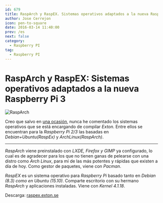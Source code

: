 ```yaml
---
id: 679
title: RaspArch y RaspEX. Sistemas operativos adaptados a la nueva Raspberry Pi 3
author: Jose Cerrejon
icon: pen-to-square
date: 2016-03-14 11:40:00
prev: /es
next: false
category:
  - Raspberry PI
tag:
  - Raspberry PI
---
```


# RaspArch y RaspEX: Sistemas operativos adaptados a la nueva Raspberry Pi 3

![RaspArch](/images/2016/03/rasparch-logo.png)

Creo que salvo en [una ocasión](/post.php?id=547), nunca he comentado los sistemas operativos que se está encargando de compilar *Exton*. Entre ellos se encuentran para la *Raspberry Pi 2/3* las basadas en *Debian+Ubuntu(RaspEx)* y *ArchLinux(RaspArch)*.

- - -
*RaspArch* viene preinstalado con *LXDE, Firefox y GIMP* ya configurado, lo cual es de agradecer para los que no tienen ganas de pelearse con una distro como *Arch Linux*, para mí de las más potentes y rápidas que existen a día de hoy. Como gestor de paquetes, viene con *Pacman*.

*RaspEX* es un sistema operativo para *Raspberry Pi* basado tanto en *Debian (8.3) como en Ubuntu (15.10)*. Comparte escritorio con su hermano *RaspArch* y aplicaciones instaladas. Viene con *Kernel 4.1.18*.

Descarga: [raspex.exton.se](http://raspex.exton.se/?page_id=25)